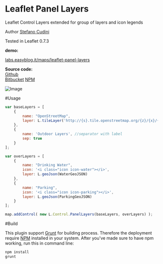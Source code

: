 Leaflet Panel Layers
==============

Leaflet Control Layers extended for group of layers and icon legends

Author [Stefano Cudini](http://labs.easyblog.it/stefano-cudini/)

Tested in Leaflet 0.7.3

**demo:**

[labs.easyblog.it/maps/leaflet-panel-layers](http://labs.easyblog.it/maps/leaflet-panel-layers/)

**Source code:**  
[Github](https://github.com/stefanocudini/leaflet-panel-layers)   
[Bitbucket](https://bitbucket.org/zakis_/leaflet-panel-layers)
[NPM](https://npmjs.org/package/leaflet-panel-layers)

![Image](https://raw.githubusercontent.com/stefanocudini/leaflet-panel-layers/master/images/leaflet-panel-layers-layout.jpg)

#Usage

```javascript
var baseLayers = [
	{
		name: "OpenStreetMap",
		layer: L.tileLayer('http://{s}.tile.openstreetmap.org/{z}/{x}/{y}.png')
	},
	{
		name: 'Outdoor Layers',	//separator with label
		sep: true		
	}
];

var overLayers = [
	{
		name: "Drinking Water",
		icon: '<i class="icon icon-water"></i>',
		layer: L.geoJson(WaterGeoJSON)
	},
	{
		name: "Parking",
		icon: '<i class="icon icon-parking"></i>',
		layer: L.geoJson(ParkingGeoJSON)
	}	
];

map.addControl( new L.Control.PanelLayers(baseLayers, overLayers) );
```


#Build

This plugin support [Grunt](http://gruntjs.com/) for building process.
Therefore the deployment require [NPM](https://npmjs.org/) installed in your system.
After you've made sure to have npm working, run this in command line:
```bash
npm install
grunt
```

